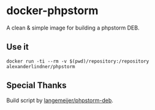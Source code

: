 # docker-phpstorm

A clean & simple image for building a phpstorm DEB.

## Use it

```docker
docker run -ti --rm -v $(pwd)/repository:/repository alexanderlindner/phpstorm
```

## Special Thanks

Build script by [langemeijer/phpstorm-deb](https://github.com/langemeijer/phpstorm-deb.git).